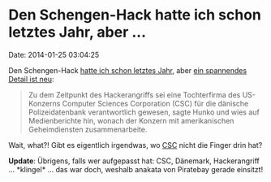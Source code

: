 Den Schengen-Hack hatte ich schon letztes Jahr, aber \...
=========================================================

Date: 2014-01-25 03:04:25

Den Schengen-Hack [hatte ich schon letztes
Jahr](http://blog.fefe.de/?ts=ac42b4ac), aber [ein spannendes Detail ist
neu](http://spiegel.de/article.do?id=944059):

> Zu dem Zeitpunkt des Hackerangriffs sei eine Tochterfirma des
> US-Konzerns Computer Sciences Corporation (CSC) für die dänische
> Polizeidatenbank verantwortlich gewesen, sagte Hunko und wies auf
> Medienberichte hin, wonach der Konzern mit amerikanischen
> Geheimdiensten zusammenarbeite.

Wait, what?! Gibt es eigentlich irgendwas, wo
[CSC](http://blog.fefe.de/?q=CSC) nicht die Finger drin hat?

**Update**: Übrigens, falls wer aufgepasst hat: CSC, Dänemark,
Hackerangriff \... \*klingel\* \... das war doch, weshalb anakata von
Piratebay gerade einsitzt!
